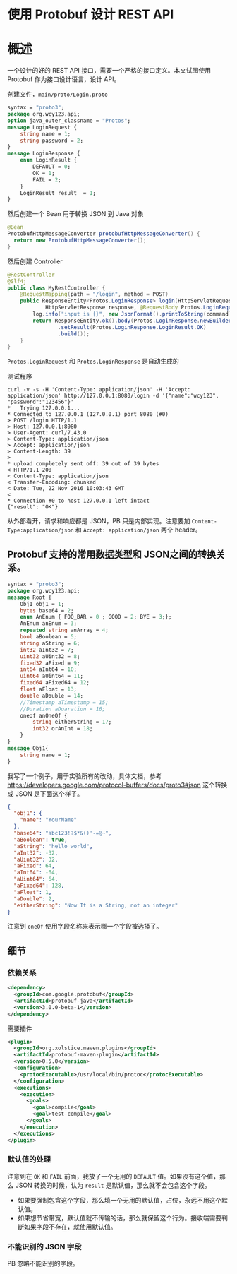 # 使用 Protobuf 设计 REST API


# 概述

一个设计的好的 REST API 接口，需要一个严格的接口定义。本文试图使用 Protobuf 作为接口设计语言，设计 API。

创建文件，`main/proto/Login.proto`

```protobuf
syntax = "proto3";
package org.wcy123.api;
option java_outer_classname = "Protos";
message LoginRequest {
    string name = 1;
    string password = 2;
}
message LoginResponse {
    enum LoginResult {
        DEFAULT = 0;
        OK = 1;
        FAIL = 2;
    }
    LoginResult result  = 1;
}
```

然后创建一个 Bean 用于转换 JSON 到 Java 对象

```java
@Bean
ProtobufHttpMessageConverter protobufHttpMessageConverter() {
  return new ProtobufHttpMessageConverter();
}
```

然后创建 Controller

```java
@RestController
@Slf4j
public class MyRestController {
    @RequestMapping(path = "/login", method = POST)
    public ResponseEntity<Protos.LoginResponse> login(HttpServletRequest request,
            HttpServletResponse response, @RequestBody Protos.LoginRequest command) {
        log.info("input is {}", new JsonFormat().printToString(command));
        return ResponseEntity.ok().body(Protos.LoginResponse.newBuilder()
                .setResult(Protos.LoginResponse.LoginResult.OK)
                .build());
    }
}
```

`Protos.LoginRequest` 和 `Protos.LoginResponse` 是自动生成的

测试程序

```http
curl -v -s -H 'Content-Type: application/json' -H 'Accept: application/json' http://127.0.0.1:8080/login -d '{"name":"wcy123", "password":"123456"}'
*   Trying 127.0.0.1...
* Connected to 127.0.0.1 (127.0.0.1) port 8080 (#0)
> POST /login HTTP/1.1
> Host: 127.0.0.1:8080
> User-Agent: curl/7.43.0
> Content-Type: application/json
> Accept: application/json
> Content-Length: 39
>
* upload completely sent off: 39 out of 39 bytes
< HTTP/1.1 200
< Content-Type: application/json
< Transfer-Encoding: chunked
< Date: Tue, 22 Nov 2016 10:03:43 GMT
<
* Connection #0 to host 127.0.0.1 left intact
{"result": "OK"}
```
从外部看开，请求和响应都是 JSON，PB 只是内部实现。注意要加 `Content-Type:application/json` 和 `Accept: application/json` 两个 header。

## Protobuf 支持的常用数据类型和  JSON之间的转换关系。

```protobuf
syntax = "proto3";
package org.wcy123.api;
message Root {
    Obj1 obj1 = 1;
    bytes base64 = 2;
    enum AnEnum { FOO_BAR = 0 ; GOOD = 2; BYE = 3;};
    AnEnum anEnum = 3;
    repeated string anArray = 4;
    bool aBoolean = 5;
    string aString = 6;
    int32 aInt32 = 7;
    uint32 aUint32 = 8;
    fixed32 aFixed = 9;
    int64 aInt64 = 10;
    uint64 aUint64 = 11;
    fixed64 aFixed64 = 12;
    float aFloat = 13;
    double aDouble = 14;
    //Timestamp aTimestamp = 15;
    //Duration aDuaration = 16;
    oneof anOneOf {
        string eitherString = 17;
        int32 orAnInt = 18;
    }
}
message Obj1{
    string name = 1;
}
```
我写了一个例子，用于实验所有的改动，具体文档，参考 https://developers.google.com/protocol-buffers/docs/proto3#json
这个转换成  JSON 是下面这个样子。

```json
{
  "obj1": {
    "name": "YourName"
  },
  "base64": "abc123!?$*&()'-=@~",
  "aBoolean": true,
  "aString": "hello world",
  "aInt32": -32,
  "aUint32": 32,
  "aFixed": 64,
  "aInt64": -64,
  "aUint64": 64,
  "aFixed64": 128,
  "aFloat": 1,
  "aDouble": 2,
  "eitherString": "Now It is a String, not an integer"
}
```

注意到 `oneOf` 使用字段名称来表示哪一个字段被选择了。


##  细节
### 依赖关系

```xml
<dependency>
  <groupId>com.google.protobuf</groupId>
  <artifactId>protobuf-java</artifactId>
  <version>3.0.0-beta-1</version>
</dependency>
```

需要插件

```xml
<plugin>
  <groupId>org.xolstice.maven.plugins</groupId>
  <artifactId>protobuf-maven-plugin</artifactId>
  <version>0.5.0</version>
  <configuration>
    <protocExecutable>/usr/local/bin/protoc</protocExecutable>
  </configuration>
  <executions>
    <execution>
      <goals>
        <goal>compile</goal>
        <goal>test-compile</goal>
      </goals>
    </execution>
  </executions>
</plugin>
```
### 默认值的处理

注意到在 `OK` 和 `FAIL` 前面，我放了一个无用的 `DEFAULT` 值。如果没有这个值，那么 JSON 转换的时候，认为 `result` 是默认值，那么就不会包含这个字段。
* 如果要强制包含这个字段，那么填一个无用的默认值，占位，永远不用这个默认值。
* 如果想节省带宽，默认值就不传输的话，那么就保留这个行为。接收端需要判断如果字段不存在，就使用默认值。

### 不能识别的 JSON 字段

PB 忽略不能识别的字段。
